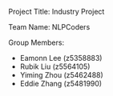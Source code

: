 Project Title: Industry Project

Team Name: NLPCoders

Group Members:
- Eamonn Lee (z5358883)
- Rubik Liu (z5564105)
- Yiming Zhou (z5462488)
- Eddie Zhang (z5481990)
